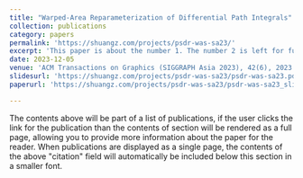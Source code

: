 ```yaml
---
title: "Warped-Area Reparameterization of Differential Path Integrals"
collection: publications
category: papers
permalink: 'https://shuangz.com/projects/psdr-was-sa23/'
excerpt: 'This paper is about the number 1. The number 2 is left for future work.'
date: 2023-12-05
venue: 'ACM Transactions on Graphics (SIGGRAPH Asia 2023), 42(6), 2023'
slidesurl: 'https://shuangz.com/projects/psdr-was-sa23/psdr-was-sa23.pdf'
paperurl: 'https://shuangz.com/projects/psdr-was-sa23/psdr-was-sa23_slides.pptx'

---
```


The contents above will be part of a list of publications, if the user clicks the link for the publication than the contents of section will be rendered as a full page, allowing you to provide more information about the paper for the reader. When publications are displayed as a single page, the contents of the above "citation" field will automatically be included below this section in a smaller font.